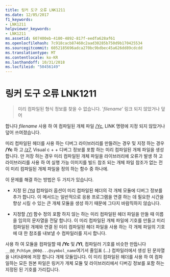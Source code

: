 ```yaml
---
title: 링커 도구 오류 LNK1211
ms.date: 12/05/2017
f1_keywords:
- LNK1211
helpviewer_keywords:
- LNK1211
ms.assetid: 607400eb-4180-4892-817f-eedfa628af61
ms.openlocfilehash: 7c918cacb87460c2aad30285b750d9b170425534
ms.sourcegitcommit: 6052185696adca270bc9bdbec45a626dd89cdcdd
ms.translationtype: MT
ms.contentlocale: ko-KR
ms.lasthandoff: 10/31/2018
ms.locfileid: "50456149"
---
```

# <a name="linker-tools-error-lnk1211"></a>링커 도구 오류 LNK1211

> 미리 컴파일된 형식 정보를 찾을 수 없습니다. '*filename*' 링크 되지 않았거나 덮어

합니다 *filename* 사용 하 여 컴파일된 개체 파일 [/Yc](../../build/reference/yc-create-precompiled-header-file.md), LINK 명령에 지정 되지 않았거나 덮어 쓰여졌습니다.

미리 컴파일된 헤더를 사용 하는 디버그 라이브러리를 만들려는 경우 및 지정 하는 경우 **/Yc** 하 고 [/z7](../../build/reference/z7-zi-zi-debug-information-format.md), Visual c + + 디버그 정보를 포함 하는 미리 컴파일된 개체 파일을 생성 합니다. 만 저장 하는 경우 미리 컴파일된 개체 파일을 라이브러리에 오류가 발생 하 고 라이브러리를 사용 하 여 실행 가능 이미지를 빌드 참조 되는 개체 파일 참조가 없는 전이 미리 컴파일된 개체 파일을 정의 하는 함수 중 하나에.

이 문제를 해결 하는 방법은 두 가지가 있습니다.

- 지정 된 [/Yd](../../build/reference/yd-place-debug-information-in-object-file.md) 컴파일러 옵션이 미리 컴파일된 헤더의 각 개체 모듈에 디버그 정보를 추가 합니다. 이 메서드는 일반적으로 응용 프로그램을 연결 하는 데 필요한 시간을 향상 시킬 수 있는 큰 개체 모듈을 생성 하기 때문에 그다지 바람직하지 않습니다.

- 지정할 [/Yl](../../build/reference/yl-inject-pch-reference-for-debug-library.md) 함수 정의 포함 하지 않는 하는 미리 컴파일된 헤더 파일을 만들 때 이름을 임의의 문자열을 전달 합니다. 이 미리 컴파일된 개체 파일에 기호를 만들고 미리 컴파일된 개체와 연결 된 미리 컴파일된 헤더 파일을 사용 하는 각 개체 파일의 기호에 대 한 참조를 내보낼 수 컴파일러를 지시 합니다.

사용 하 여 모듈을 컴파일할 때 **/Yc** 및 **/Yl**, 컴파일러 기호를 비슷한 만듭니다 `__@@_PchSym_@00@...@symbol_name`여기서 줄임표 (...) 컴파일러에서 생성 된 문자열을 나타내며에 저장 합니다 개체 모듈입니다. 이 미리 컴파일된 헤더를 사용 하 여 컴파일하는 모든 원본 파일은 링커가 개체 모듈 및 라이브러리에서 디버깅 정보를 포함 하는 지정된 된 기호를 가리킵니다.
